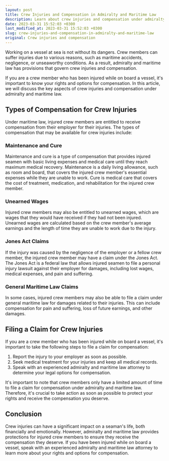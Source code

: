 ```yaml
---
layout: post
title: Crew Injuries and Compensation in Admiralty and Maritime Law
description: Learn about crew injuries and compensation under admiralty and maritime law. Find out what types of compensation are available for crew members who are injured while on board a vessel and how to file a claim.
date: 2023-03-31 15:52:03 +0300
last_modified_at: 2023-03-31 15:52:03 +0300
slug: crew-injuries-and-compensation-in-admiralty-and-maritime-law
original: Crew injuries and compensation
---
```


Working on a vessel at sea is not without its dangers. Crew members can suffer injuries due to various reasons, such as maritime accidents, negligence, or unseaworthy conditions. As a result, admiralty and maritime law has provisions that govern crew injuries and compensation.

If you are a crew member who has been injured while on board a vessel, it's important to know your rights and options for compensation. In this article, we will discuss the key aspects of crew injuries and compensation under admiralty and maritime law.

## Types of Compensation for Crew Injuries

Under maritime law, injured crew members are entitled to receive compensation from their employer for their injuries. The types of compensation that may be available for crew injuries include:

### Maintenance and Cure

Maintenance and cure is a type of compensation that provides injured seamen with basic living expenses and medical care until they reach maximum medical recovery. Maintenance is a daily living allowance, such as room and board, that covers the injured crew member's essential expenses while they are unable to work. Cure is medical care that covers the cost of treatment, medication, and rehabilitation for the injured crew member.

### Unearned Wages

Injured crew members may also be entitled to unearned wages, which are wages that they would have received if they had not been injured. Unearned wages are calculated based on the crew member's average earnings and the length of time they are unable to work due to the injury.

### Jones Act Claims

If the injury was caused by the negligence of the employer or a fellow crew member, the injured crew member may have a claim under the Jones Act. The Jones Act is a federal law that allows injured seamen to file a personal injury lawsuit against their employer for damages, including lost wages, medical expenses, and pain and suffering.

### General Maritime Law Claims

In some cases, injured crew members may also be able to file a claim under general maritime law for damages related to their injuries. This can include compensation for pain and suffering, loss of future earnings, and other damages.

## Filing a Claim for Crew Injuries

If you are a crew member who has been injured while on board a vessel, it's important to take the following steps to file a claim for compensation:

1. Report the injury to your employer as soon as possible.
2. Seek medical treatment for your injuries and keep all medical records.
3. Speak with an experienced admiralty and maritime law attorney to determine your legal options for compensation.

It's important to note that crew members only have a limited amount of time to file a claim for compensation under admiralty and maritime law. Therefore, it's crucial to take action as soon as possible to protect your rights and receive the compensation you deserve.

## Conclusion

Crew injuries can have a significant impact on a seaman's life, both financially and emotionally. However, admiralty and maritime law provides protections for injured crew members to ensure they receive the compensation they deserve. If you have been injured while on board a vessel, speak with an experienced admiralty and maritime law attorney to learn more about your rights and options for compensation.
